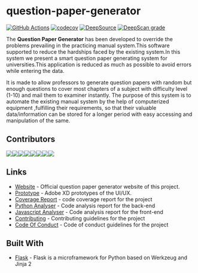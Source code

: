 # question-paper-generator

[![GitHub Actions](https://img.shields.io/endpoint.svg?url=https%3A%2F%2Factions-badge.atrox.dev%2Fatrox%2Fsync-dotenv%2Fbadge&label=build&logo=none)](https://actions-badge.atrox.dev/Niraj-Kamdar/question-paper-generator/goto)
[![codecov](https://codecov.io/gh/Niraj-Kamdar/question-paper-generator/branch/develop/graph/badge.svg)](https://codecov.io/gh/Niraj-Kamdar/question-paper-generator)
[![DeepSource](https://static.deepsource.io/deepsource-badge-light-mini.svg)](https://deepsource.io/gh/Niraj-Kamdar/question-paper-generator/?ref=repository-badge)
[![DeepScan grade](https://deepscan.io/api/teams/8090/projects/10244/branches/138920/badge/grade.svg)](https://deepscan.io/dashboard#view=project&tid=8090&pid=10244&bid=138920)


The **Question Paper Generator** has been developed to override the problems prevailing in the practicing manual system.This software supported to reduce the hardships faced by the existing system.In this system we present a smart question paper generating system for universities.This application is reduced as much as possible to avoid errors while entering the data.

It is made to allow professors to generate question papers with random but enough questions to cover most chapters of a subject with difficulty level (1-10) and mail them to examiner instantly. The purpose of this system is to automate the existing manual system by the help of computerized equipment ,fulfilling their requirements, so that their valuable data/information can be stored for a longer period with easy accessing and manipulation of the same.

## Contributors
[![](https://sourcerer.io/fame/Niraj-Kamdar/Niraj-Kamdar/question-paper-generator/images/0)](https://sourcerer.io/fame/Niraj-Kamdar/Niraj-Kamdar/question-paper-generator/links/0)[![](https://sourcerer.io/fame/Niraj-Kamdar/Niraj-Kamdar/question-paper-generator/images/1)](https://sourcerer.io/fame/Niraj-Kamdar/Niraj-Kamdar/question-paper-generator/links/1)[![](https://sourcerer.io/fame/Niraj-Kamdar/Niraj-Kamdar/question-paper-generator/images/2)](https://sourcerer.io/fame/Niraj-Kamdar/Niraj-Kamdar/question-paper-generator/links/2)[![](https://sourcerer.io/fame/Niraj-Kamdar/Niraj-Kamdar/question-paper-generator/images/3)](https://sourcerer.io/fame/Niraj-Kamdar/Niraj-Kamdar/question-paper-generator/links/3)[![](https://sourcerer.io/fame/Niraj-Kamdar/Niraj-Kamdar/question-paper-generator/images/4)](https://sourcerer.io/fame/Niraj-Kamdar/Niraj-Kamdar/question-paper-generator/links/4)[![](https://sourcerer.io/fame/Niraj-Kamdar/Niraj-Kamdar/question-paper-generator/images/5)](https://sourcerer.io/fame/Niraj-Kamdar/Niraj-Kamdar/question-paper-generator/links/5)[![](https://sourcerer.io/fame/Niraj-Kamdar/Niraj-Kamdar/question-paper-generator/images/6)](https://sourcerer.io/fame/Niraj-Kamdar/Niraj-Kamdar/question-paper-generator/links/6)[![](https://sourcerer.io/fame/Niraj-Kamdar/Niraj-Kamdar/question-paper-generator/images/7)](https://sourcerer.io/fame/Niraj-Kamdar/Niraj-Kamdar/question-paper-generator/links/7)

## Links
* [Website](https://setnow.herokuapp.com) - Official question paper generator website of this project.
* [Prototype](https://xd.adobe.com/view/20664204-9248-4810-6df3-8d5bee31da72-5657/) - Adobe XD prototypes of the UI/UX.
* [Coverage Report](https://codecov.io/gh/Niraj-Kamdar/question-paper-generator) - code coverage report for the project
* [Python Analyser](https://deepsource.io/gh/Niraj-Kamdar/question-paper-generator/?ref=repository-badge) - Code analysis report for the back-end
* [Javascript Analyser](https://deepscan.io/dashboard/#view=project&tid=8090&pid=10244&bid=138920) - Code analysis report for the front-end
* [Contributing](https://github.com/Niraj-Kamdar/question-paper-generator/blob/develop/CONTRIBUTING.md) - Contributing guidelines for the project
* [Code Of Conduct](https://github.com/Niraj-Kamdar/question-paper-generator/blob/develop/CODE_OF_CONDUCT.md) - Code of conduct guidelines for the project

## Built With

* [Flask](http://flask.pocoo.org/) -  Flask is a microframework for Python based on Werkzeug and Jinja 2
